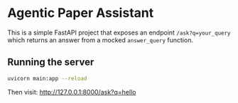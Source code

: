 # Agentic Paper Assistant

This is a simple FastAPI project that exposes an endpoint `/ask?q=your_query` which returns an answer from a mocked `answer_query` function.

## Running the server

```bash
uvicorn main:app --reload
```

Then visit: http://127.0.0.1:8000/ask?q=hello


